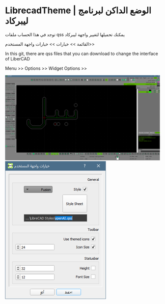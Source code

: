 # LibrecadTheme | الوضع الداكن لبرنامج ليبركاد
توجد في هذا الحساب ملفات qss يمكنك تحميلها لتغيير واجهة ليبركاد

القائمة >> خبارات >> خبارات واجهة المستخدم>> 

In this git, there are qss files that you can download to change the interface of LiberCAD

Menu >> Options >> Widget Options >>


![ واجهة المستخدم](openAI.png)
![نافذة التحميل](openAI2.png)
